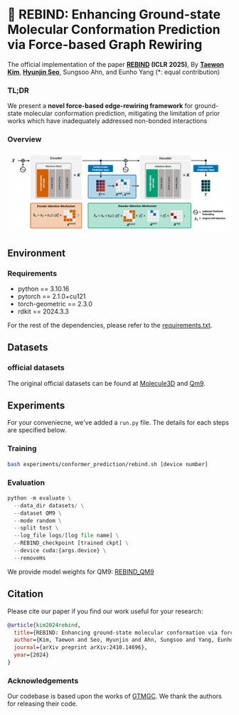 # 🔗 REBIND: Enhancing Ground-state Molecular Conformation Prediction via Force-based Graph Rewiring

The official implementation of the paper **[REBIND](https://openreview.net/forum?id=WNIEr5kydFs) (ICLR 2025)**, By **[Taewon Kim](https://scholar.google.com/citations?user=MzmAf_4AAAAJ&hl=en)**, **[Hyunjin Seo](https://scholar.google.com/citations?user=MFDOhRUAAAAJ&hl=en)**, Sungsoo Ahn, and Eunho Yang (*: equal contribution)

### TL;DR
We present a **novel force-based edge-rewiring framework** for ground-state molecular conformation prediction, mitigating the limitation of prior works which have inadequately addressed non-bonded interactions


### Overview
<div align="center">

![Main Figure](./assets/main_figure.png)

</div>

## Environment

### Requirements

* python == 3.10.16
* pytorch == 2.1.0+cu121
* torch-geometric == 2.3.0
* rdkit == 2024.3.3

For the rest of the dependencies, please refer to the [requirements.txt](./requirements.txt).

## Datasets


### official datasets 

The original official datasets can be found at [Molecule3D](https://github.com/divelab/MoleculeX/tree/molx/Molecule3D) and [Qm9](https://figshare.com/collections/Quantum_chemistry_structures_and_properties_of_134_kilo_molecules/978904).

## Experiments
For your conveniecne, we've added a `run.py` file. The details for each steps are specified below.


### Training

```bash
bash experiments/conformer_prediction/rebind.sh [device number]
```

### Evaluation
```python
python -m evaluate \
  --data_dir datasets/ \
  --dataset QM9 \
  --mode random \
  --split test \
  --log_file logs/[log file name] \
  --REBIND_checkpoint [trained ckpt] \
  --device cuda:{args.device} \
  --removeHs
```

We provide model weights for QM9: [REBIND_QM9](https://drive.google.com/drive/folders/1yJLqdEyFFiijkmeZc2rzR2YiR7uy5qE3)

## Citation

Please cite our paper if you find our work useful for your research:

```bibtex
@article{kim2024rebind,
  title={REBIND: Enhancing ground-state molecular conformation via force-based graph rewiring},
  author={Kim, Taewon and Seo, Hyunjin and Ahn, Sungsoo and Yang, Eunho},
  journal={arXiv preprint arXiv:2410.14696},
  year={2024}
}
```

### Acknowledgements
Our codebase is based upon the works of [GTMGC](https://openreview.net/forum?id=F7QnIKlC1N&noteId=F7QnIKlC1N). We thank the authors for releasing their code.

